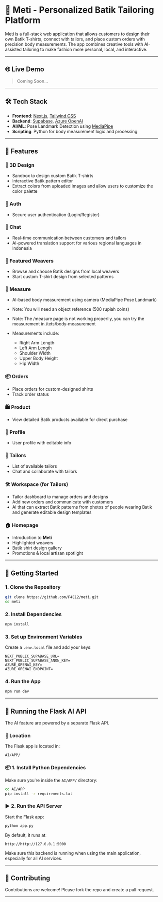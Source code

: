 # 🧵 Meti - Personalized Batik Tailoring Platform

Meti is a full-stack web application that allows customers to design their own Batik T-shirts, connect with tailors, and place custom orders with precision body measurements. The app combines creative tools with AI-assisted tailoring to make fashion more personal, local, and interactive.

---

## 🌐 Live Demo

> Coming Soon...

---

## 🛠️ Tech Stack

- **Frontend**: [Next.js](https://nextjs.org/), [Tailwind CSS](https://tailwindcss.com/)
- **Backend**: [Supabase](https://supabase.com/), [Azure OpenAI](https://azure.microsoft.com/en-us/products/ai-services/openai-service/)
- **AI/ML**: Pose Landmark Detection using [MediaPipe](https://developers.google.com/mediapipe)
- **Scripting**: Python for body measurement logic and processing

---

## 📁 Features

### 🧵 3D Design

- Sandbox to design custom Batik T-shirts
- Interactive Batik pattern editor
- Extract colors from uploaded images and allow users to customize the color palette

### 🔐 Auth

- Secure user authentication (Login/Register)

### 💬 Chat

- Real-time communication between customers and tailors
- AI-powered translation support for various regional languages in Indonesia

### 🌟 Featured Weavers

- Browse and choose Batik designs from local weavers
- Start custom T-shirt design from selected patterns

### 📏 Measure

- AI-based body measurement using camera (MediaPipe Pose Landmark)
- Note: You will need an object reference (500 rupiah coins)
- Note: The /measure page is not working properlly, you can try the measurement in /tets/body-measurement
- Measurements include:

  - Right Arm Length
  - Left Arm Length
  - Shoulder Width
  - Upper Body Height
  - Hip Width

### 📦 Orders

- Place orders for custom-designed shirts
- Track order status

### 🛍️ Product

- View detailed Batik products available for direct purchase

### 👤 Profile

- User profile with editable info

### 🧵 Tailors

- List of available tailors
- Chat and collaborate with tailors

### 🛠️ Workspace (for Tailors)

- Tailor dashboard to manage orders and designs
- Add new orders and communicate with customers
- AI that can extract Batik patterns from photos of people wearing Batik and generate editable design templates

### 🏠 Homepage

- Introduction to **Meti**
- Highlighted weavers
- Batik shirt design gallery
- Promotions & local artisan spotlight

---

## 🚀 Getting Started

### 1. Clone the Repository

```bash
git clone https://github.com/F4E12/meti.git
cd meti
```

### 2. Install Dependencies

```bash
npm install
```

### 3. Set up Environment Variables

Create a `.env.local` file and add your keys:

```
NEXT_PUBLIC_SUPABASE_URL=
NEXT_PUBLIC_SUPABASE_ANON_KEY=
AZURE_OPENAI_KEY=
AZURE_OPENAI_ENDPOINT=
```

### 4. Run the App

```bash
npm run dev
```

---

## 🧠 Running the Flask AI API

The AI feature are powered by a separate Flask API.

### 📂 Location

The Flask app is located in:

```
AI/APP/
```

### 📦 1. Install Python Dependencies

Make sure you're inside the `AI/APP/` directory:

```bash
cd AI/APP
pip install -r requirements.txt
```

### ▶️ 2. Run the API Server

Start the Flask app:

```bash
python app.py
```

By default, it runs at:

```
http://http://127.0.0.1:5000
```

Make sure this backend is running when using the main application, especially for all AI services.

---

## 🤝 Contributing

Contributions are welcome! Please fork the repo and create a pull request.

---
